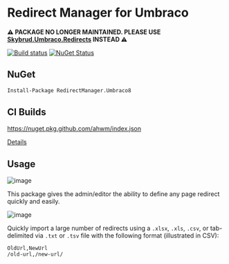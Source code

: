 # Redirect Manager for Umbraco

**:warning: PACKAGE NO LONGER MAINTAINED. PLEASE USE [Skybrud.Umbraco.Redirects](https://github.com/skybrud/Skybrud.Umbraco.Redirects) INSTEAD :warning:**

[![Build status](https://ci.appveyor.com/api/projects/status/95e8264cttd50qg3/branch/master)](https://ci.appveyor.com/project/ahwm/redirectmanager-umbraco/branch/master)
[![NuGet Status](https://buildstats.info/nuget/RedirectManager.Umbraco8)](https://www.nuget.org/packages/RedirectManager.Umbraco8/)

## NuGet

```cmd
Install-Package RedirectManager.Umbraco8
```

## CI Builds

https://nuget.pkg.github.com/ahwm/index.json

[Details](https://docs.github.com/en/packages/working-with-a-github-packages-registry/working-with-the-nuget-registry)

## Usage

![image](https://user-images.githubusercontent.com/20478373/129051682-48203c60-3075-44c0-8c52-8aaf1f78a6af.png)

This package gives the admin/editor the ability to define any page redirect quickly and easily.

![image](https://user-images.githubusercontent.com/20478373/127723706-64b02699-cc25-4f39-a893-8058ada09bbf.png)

Quickly import a large number of redirects using a `.xlsx`, `.xls`, `.csv`, or tab-delimited via `.txt` or `.tsv` file with the following format (illustrated in CSV):

```
OldUrl,NewUrl
/old-url,/new-url/
```
